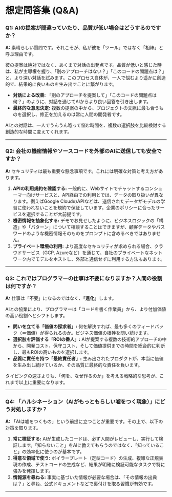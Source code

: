 # 想定問答集 (Q&A)

### Q1: AIの提案が間違っていたり、品質が低い場合はどうするのですか？

**A:** 素晴らしい質問です。それこそが、私が彼を「ツール」ではなく「相棒」と呼ぶ理由です。

彼の提案は絶対ではなく、あくまで対話の出発点です。品質が低いと感じた時は、私が主導権を握り、「別のアプローチはない？」「このコードの問題点は？」と、より深い対話を試みます。このプロセス自体が、一人で悩むより遥かに創造的で、結果的に良いものを生み出すことに繋がります。


-   **対話による改善:** 「別のアプローチを提案して」「このコードの問題点は何？」のように、対話を通じてAIからより良い回答を引き出します。
-   **最終的な意思決定:** 複数の提案の中から、プロジェクトの文脈に最も合うものを選択し、修正を加えるのは常に人間の開発者です。

AIとの対話は、一人でうんうん唸って悩む時間を、複数の選択肢を比較検討する創造的な時間に変えてくれます。

---

### Q2: 会社の機密情報やソースコードを外部のAIに送信しても安全ですか？

**A:** セキュリティは最も重要な懸念事項です。これには明確な対策と考え方があります。

1.  **APIの利用規約を確認する:** 一般的に、Webサイトでチャットするコンシューマー向けサービスと、API経由での利用とでは、データの取り扱いが異なります。例えばGoogle CloudのAPIなどは、送信されたデータがモデルの学習に使われないことを規約で保証しています。企業のポリシーに合ったサービスを選択することが大前提です。
2.  **機密情報を抽象化する:** デモでお見せしたように、ビジネスロジックの「構造」や「パターン」について相談することはできますが、顧客データやパスワードのような機密情報そのものをプロンプトに含めるべきではありません。
3.  **プライベート環境の利用:** より高度なセキュリティが求められる場合、クラウドサービス（GCP, Azureなど）を通じて、自社のプライベートなネットワーク内でモデルをホストし、外部と通信せずに利用する方法もあります。

---

### Q3: これではプログラマーの仕事は不要になりますか？人間の役割は何ですか？

**A:** 仕事は「不要」になるのではなく、<strong>「進化」</strong>します。

AIとの協業により、プログラマーは「コードを書く作業員」から、より付加価値の高い役割へとシフトします。

-   **問いを立てる「価値の探求者」:** 何を解決すれば、最も多くのフィードバック（＝価値）が得られるのか。ビジネス価値の根幹を問い続けます。
-   **選択肢を評価する「ROIの番人」:** AIが提案する複数の技術的アプローチの中から、開発コスト、保守コスト、そして価値提供までの時間を総合的に判断し、最もROIの高いものを選択します。
-   **品質に責任を持つ「最終責任者」:** 生み出されたプロダクトが、本当に価値を生み出し続けているか、その品質に最終的な責任を負います。


タイピングの速さよりも、「何を、なぜ作るのか」を考える戦略的な思考が、これまで以上に重要になります。

---

### Q4: 「ハルシネーション（AIがもっともらしい嘘をつく現象）」にどう対処しますか？

**A:** 「AIは嘘をつくもの」という前提に立つことが重要です。その上で、以下の対策を取ります。

1.  **常に検証する:** AIが生成したコードは、必ず人間がレビューし、実行して検証します。「知らないこと」をAIに教えてもらうのではなく、「知っていること」の効率化に使うのが基本です。
2.  **得意な領域で使う:** ボイラープレート（定型コード）の生成、複雑な正規表現の作成、テストコードの生成など、結果が明確に検証可能なタスクで特に強みを発揮します。
3.  **情報源を尋ねる:** 事実に基づいた情報が必要な場合は、「その情報の出典は？」と尋ね、公式ドキュメントなどで裏付けを取る習慣が有効です。

---